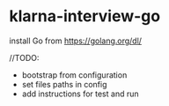 # klarna-interview-go


install Go from https://golang.org/dl/



//TODO: 
- bootstrap from configuration
- set files paths in config
- add instructions for test and run
